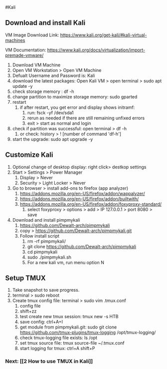 #Kali
## Download and install Kali

VM Image Download Link:
https://www.kali.org/get-kali/#kali-virtual-machines

VM Documentation: 
https://www.kali.org/docs/virtualization/import-premade-vmware/

1. Download VM Machine 
2. Open VM Workstation > Open VM Machine
3. Defualt Username and Password is: Kali
4. download the latest packages: Open Kali VM > open terminal > sudo apt update -y
5. check storage memory : df -h
6. change partition to maximize storage memory: sudo gparted
7. restart
	1. if after restart, you get error and display shows initramf:
		1. run: fsck -yf /dev/sda1
		2. rerun as needed if there are still remaining unfixed errors
		3. exit > start as normal and login
8. check if partition was successful: open terminal > df -h
	1. or check: history > ! [number of command 'df-h']
9. start the upgrade: sudo apt upgrade -y


## Customize Kali
1. Optional change of desktop display: right click> destkop settings
2. Start > Settings > Power Manager 
	1. Display > Never
	2. Security > Light Locker > Never 
3. Go to browser > install add-ons to firefox (app analyzer)
	1. https://addons.mozilla.org/en-US/firefox/addon/wappalyzer/
	2. https://addons.mozilla.org/en-US/firefox/addon/builtwith/
	3. https://addons.mozilla.org/en-US/firefox/addon/foxyproxy-standard/
		1. select foxyproxy > options > add > IP 127.0.0.1 > port 8080 > save
4. Download and install pimpmykali
	1. https://github.com/Dewalt-arch/pimpmykali
	2. copy > https://github.com/Dewalt-arch/pimpmykali.git
	3. Follow install script
		1. rm -rf pimpmykali/
		2. git clone https://github.com/Dewalt-arch/pimpmykali
		3. cd pimpmykali
		4. sudo ./pimpmykali.sh
		5. For a new kali vm, run menu option N


## Setup TMUX

1. Take snapshot to save progress.
2. terminal > sudo reboot
3. Create tmux config file: terminal > sudo vim .tmux.conf 
	1. config file
	2. shift+zz
	3. test create new tmux session: tmux new -s HTB 
	4. save config: ctrl+A+I
	5. get module from pimpmykali.git: sudo git clone https://github.com/tmux-plugins/tmux-logging /opt/tmux-logging/
	6.  check tmux-logging file exists: ls /opt
	7. set tmux source file: tmux source-file ~/.tmux.conf
	8.  start logging for tmux: ctrl+A shift+P

### Next: [[2 How to use TMUX in Kali]]

